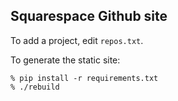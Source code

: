 
Squarespace Github site
-----------------------

To add a project, edit `repos.txt`.

To generate the static site:

    % pip install -r requirements.txt
    % ./rebuild

